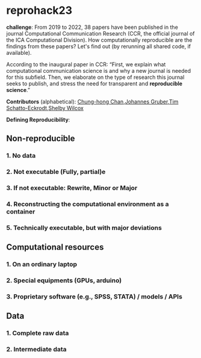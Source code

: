 # reprohack23

**challenge**: From 2019 to 2022, 38 papers have been published in the journal Computational Communication Research (CCR, the official journal of the ICA Computational Division). How computationally reproducible are the findings from these papers? Let's find out (by rerunning all shared code, if available).

According to the inaugural paper in CCR: “First, we explain what computational communication science is and why a new journal is needed for this subfield. Then, we elaborate on the type of research this journal seeks to publish, and stress the need for transparent and **reproducible science**.”

**Contributors** (alphabetical): [Chung-hong Chan](https://github.com/chainsawriot),[Johannes Gruber](https://github.com/JBGruber),[Tim Schatto-Eckrodt](https://github.com/Kudusch),[Shelby Wilcox](https://github.com/shelbywilcox)

**Defining Reproducibility**: 
## Non-reproducible
### 1. No data
### 2. Not executable (Fully, partial)e
### 3. If not executable: Rewrite, Minor or Major
### 4. Reconstructing the computational environment as a container
### 5. Technically executable, but with major deviations

## Computational resources
### 1. On an ordinary laptop
### 2. Special equipments (GPUs, arduino)
### 3. Proprietary software (e.g., SPSS, STATA) / models / APIs

## Data
### 1. Complete raw data
### 2. Intermediate data


